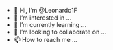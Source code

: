 - 👋 Hi, I’m @Leonardo1F
- 👀 I’m interested in ...
- 🌱 I’m currently learning ...
- 💞️ I’m looking to collaborate on ...
- 📫 How to reach me ...

<!---
Leonardo is a ✨ special ✨ repository because its `README.md` (this file) appears on your GitHub profile.
You can click the Preview link to take a look at your changes.
--->

